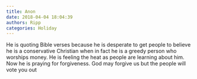 ```yaml
---
title: Anon
date: 2018-04-04 18:04:39
authors: Ripp
categories: Holiday
---
```


 He is quoting Bible verses because he is desperate to get people to believe he is a conservative Christian when in fact he is a greedy person who worships money.  He is feeling the heat as people are learning about him.  Now he is praying for forgiveness.  God may forgive us but the people will vote you out